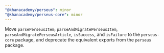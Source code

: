 ```yaml
---
"@khanacademy/perseus": minor
"@khanacademy/perseus-core": minor
---
```


Move `parsePerseusItem`, `parseAndMigratePerseusItem`,
`parseAndMigratePerseusArticle`, `isSuccess`, and `isFailure` to the
`perseus-core` package, and deprecate the equivalent exports from the `perseus`
package.
